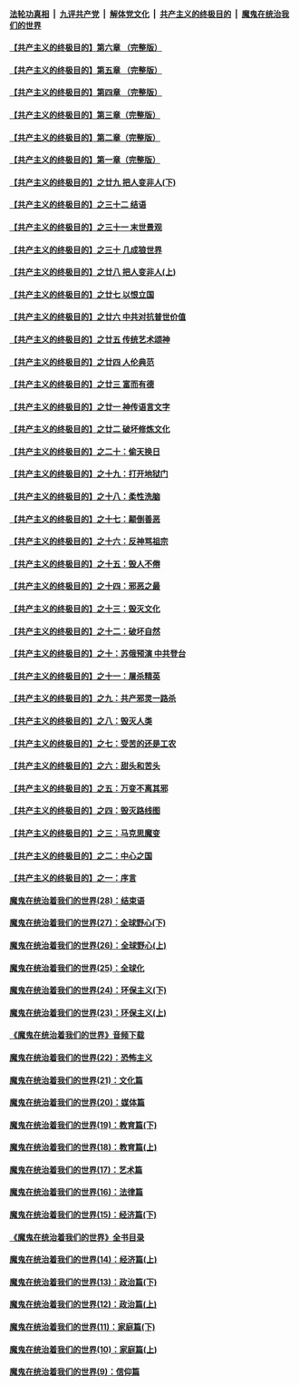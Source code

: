 ####  [法轮功真相](../../../../basic/blob/master/README.md?t=04022130) &nbsp;|&nbsp; [九评共产党](../../../../9ping.md/blob/master/README.md?t=04022130) &nbsp;|&nbsp; [解体党文化](../../../../jtdwh.md/blob/master/README.md?t=04022130)  &nbsp;|&nbsp; [共产主义的终极目的](../../../../gczydzjmd.md/blob/master/README.md?t=04022130) &nbsp;|&nbsp; [魔鬼在统治我们的世界](../../../../mgztzwmdsj.md/blob/master/README.md?t=04022130) 

#### [【共产主义的终极目的】第六章 （完整版）](../pages/nsc422/n11428913.md?t=04022130) 

#### [【共产主义的终极目的】第五章 （完整版）](../pages/nsc422/n11428912.md?t=04022130) 

#### [【共产主义的终极目的】第四章 （完整版）](../pages/nsc422/n11428907.md?t=04022130) 

#### [【共产主义的终极目的】第三章（完整版）](../pages/nsc422/n11428848.md?t=04022130) 

#### [【共产主义的终极目的】第二章（完整版）](../pages/nsc422/n11428831.md?t=04022130) 

#### [【共产主义的终极目的】第一章（完整版）](../pages/nsc422/n11417651.md?t=04022130) 

#### [【共产主义的终极目的】之廿九 把人变非人(下)](../pages/nsc422/n11344140.md?t=04022130) 

#### [【共产主义的终极目的】之三十二 结语](../pages/nsc422/n11360535.md?t=04022130) 

#### [【共产主义的终极目的】之三十一 末世景观](../pages/nsc422/n11351129.md?t=04022130) 

#### [【共产主义的终极目的】之三十 几成狼世界](../pages/nsc422/n11348280.md?t=04022130) 

#### [【共产主义的终极目的】之廿八 把人变非人(上)](../pages/nsc422/n11340492.md?t=04022130) 

#### [【共产主义的终极目的】之廿七 以恨立国](../pages/nsc422/n11336944.md?t=04022130) 

#### [【共产主义的终极目的】之廿六 中共对抗普世价值](../pages/nsc422/n11324785.md?t=04022130) 

#### [【共产主义的终极目的】之廿五 传统艺术颂神](../pages/nsc422/n11296396.md?t=04022130) 

#### [【共产主义的终极目的】之廿四 人伦典范](../pages/nsc422/n11296397.md?t=04022130) 

#### [【共产主义的终极目的】之廿三 富而有德](../pages/nsc422/n11283598.md?t=04022130) 

#### [【共产主义的终极目的】之廿一 神传语言文字](../pages/nsc422/n11263265.md?t=04022130) 

#### [【共产主义的终极目的】之廿二 破坏修炼文化](../pages/nsc422/n11245728.md?t=04022130) 

#### [【共产主义的终极目的】之二十：偷天换日](../pages/nsc422/n11238846.md?t=04022130) 

#### [【共产主义的终极目的】之十九：打开地狱门](../pages/nsc422/n11206376.md?t=04022130) 

#### [【共产主义的终极目的】之十八：柔性洗脑](../pages/nsc422/n11199994.md?t=04022130) 

#### [【共产主义的终极目的】之十七：颠倒善恶](../pages/nsc422/n11179782.md?t=04022130) 

#### [【共产主义的终极目的】之十六：反神骂祖宗](../pages/nsc422/n11166798.md?t=04022130) 

#### [【共产主义的终极目的】之十五：毁人不倦](../pages/nsc422/n11166792.md?t=04022130) 

#### [【共产主义的终极目的】之十四：邪恶之最](../pages/nsc422/n11150249.md?t=04022130) 

#### [【共产主义的终极目的】之十三：毁灭文化](../pages/nsc422/n11135227.md?t=04022130) 

#### [【共产主义的终极目的】之十二：破坏自然](../pages/nsc422/n11135214.md?t=04022130) 

#### [【共产主义的终极目的】之十：苏俄预演 中共登台](../pages/nsc422/n11118424.md?t=04022130) 

#### [【共产主义的终极目的】之十一：屠杀精英](../pages/nsc422/n11118442.md?t=04022130) 

#### [【共产主义的终极目的】之九：共产邪灵一路杀](../pages/nsc422/n11114139.md?t=04022130) 

#### [【共产主义的终极目的】之八：毁灭人类](../pages/nsc422/n11108503.md?t=04022130) 

#### [【共产主义的终极目的】之七：受苦的还是工农](../pages/nsc422/n11101809.md?t=04022130) 

#### [【共产主义的终极目的】之六：甜头和苦头](../pages/nsc422/n11096971.md?t=04022130) 

#### [【共产主义的终极目的】之五：万变不离其邪](../pages/nsc422/n11091285.md?t=04022130) 

#### [【共产主义的终极目的】之四：毁灭路线图](../pages/nsc422/n11086284.md?t=04022130) 

#### [【共产主义的终极目的】之三：马克思魔变](../pages/nsc422/n11061941.md?t=04022130) 

#### [【共产主义的终极目的】之二：中心之国](../pages/nsc422/n11047728.md?t=04022130) 

#### [【共产主义的终极目的】之一：序言](../pages/nsc422/n11086077.md?t=04022130) 

#### [魔鬼在统治着我们的世界(28)：结束语](../pages/nsc422/n10936246.md?t=04022130) 

#### [魔鬼在统治着我们的世界(27)：全球野心(下)](../pages/nsc422/n10928319.md?t=04022130) 

#### [魔鬼在统治着我们的世界(26)：全球野心(上)](../pages/nsc422/n10900318.md?t=04022130) 

#### [魔鬼在统治着我们的世界(25)：全球化](../pages/nsc422/n10788205.md?t=04022130) 

#### [魔鬼在统治着我们的世界(24)：环保主义(下)](../pages/nsc422/n10695307.md?t=04022130) 

#### [魔鬼在统治着我们的世界(23)：环保主义(上)](../pages/nsc422/n10688613.md?t=04022130) 

#### [《魔鬼在统治着我们的世界》音频下载](../pages/nsc422/n10635553.md?t=04022130) 

#### [魔鬼在统治着我们的世界(22)：恐怖主义](../pages/nsc422/n10614727.md?t=04022130) 

#### [魔鬼在统治着我们的世界(21)：文化篇](../pages/nsc422/n10597706.md?t=04022130) 

#### [魔鬼在统治着我们的世界(20)：媒体篇](../pages/nsc422/n10586579.md?t=04022130) 

#### [魔鬼在统治着我们的世界(19)：教育篇(下)](../pages/nsc422/n10564808.md?t=04022130) 

#### [魔鬼在统治着我们的世界(18)：教育篇(上)](../pages/nsc422/n10526970.md?t=04022130) 

#### [魔鬼在统治着我们的世界(17)：艺术篇](../pages/nsc422/n10499093.md?t=04022130) 

#### [魔鬼在统治着我们的世界(16)：法律篇](../pages/nsc422/n10485969.md?t=04022130) 

#### [魔鬼在统治着我们的世界(15)：经济篇(下)](../pages/nsc422/n10469975.md?t=04022130) 

#### [《魔鬼在统治着我们的世界》全书目录](../pages/nsc422/n10464261.md?t=04022130) 

#### [魔鬼在统治着我们的世界(14)：经济篇(上)](../pages/nsc422/n10457370.md?t=04022130) 

#### [魔鬼在统治着我们的世界(13)：政治篇(下)](../pages/nsc422/n10448270.md?t=04022130) 

#### [魔鬼在统治着我们的世界(12)：政治篇(上)](../pages/nsc422/n10444576.md?t=04022130) 

#### [魔鬼在统治着我们的世界(11)：家庭篇(下)](../pages/nsc422/n10440961.md?t=04022130) 

#### [魔鬼在统治着我们的世界(10)：家庭篇(上)](../pages/nsc422/n10435448.md?t=04022130) 

#### [魔鬼在统治着我们的世界(9)：信仰篇](../pages/nsc422/n10432159.md?t=04022130) 

